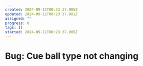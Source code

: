 ```yaml
---
created: 2024-09-11T00:23:37.905Z
updated: 2024-09-11T00:23:37.901Z
assigned: ""
progress: 0
tags: []
started: 2024-09-11T00:23:37.905Z
---
```


# Bug: Cue ball type not changing
